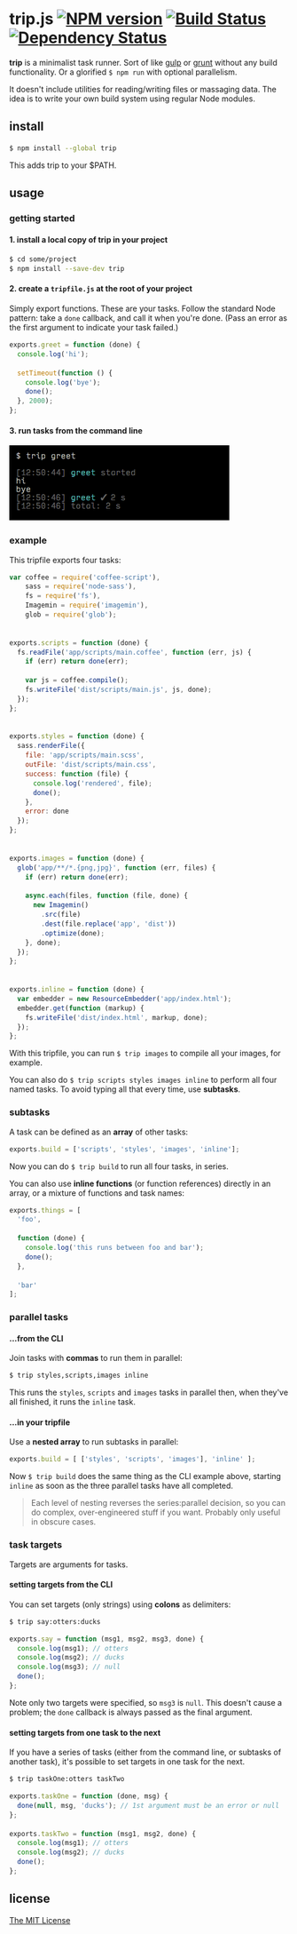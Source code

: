 # trip.js [![NPM version][npm-image]][npm-url] [![Build Status][travis-image]][travis-url] [![Dependency Status][depstat-image]][depstat-url]

**trip** is a minimalist task runner. Sort of like [gulp](http://gulpjs.com/) or [grunt](http://gruntjs.com/) without any build functionality. Or a glorified `$ npm run` with optional parallelism.

It doesn't include utilities for reading/writing files or massaging data. The idea is to write your own build system using regular Node modules.



## install

```sh
$ npm install --global trip
```

This adds trip to your $PATH.


## usage

### getting started

#### 1. install a local copy of trip in your project

```sh
$ cd some/project
$ npm install --save-dev trip
```

#### 2. create a `tripfile.js` at the root of your project

Simply export functions. These are your tasks. Follow the standard Node pattern: take a `done` callback, and call it when you're done. (Pass an error as the first argument to indicate your task failed.)

```js
exports.greet = function (done) {
  console.log('hi');

  setTimeout(function () {
    console.log('bye');
    done();
  }, 2000);
};
```



#### 3. run tasks from the command line

![Screenshot](screenshots/greet.png)




### example

This tripfile exports four tasks:

```js
var coffee = require('coffee-script'),
    sass = require('node-sass'),
    fs = require('fs'),
    Imagemin = require('imagemin'),
    glob = require('glob');


exports.scripts = function (done) {
  fs.readFile('app/scripts/main.coffee', function (err, js) {
    if (err) return done(err);

    var js = coffee.compile();
    fs.writeFile('dist/scripts/main.js', js, done);
  });
};


exports.styles = function (done) {
  sass.renderFile({
    file: 'app/scripts/main.scss',
    outFile: 'dist/scripts/main.css',
    success: function (file) {
      console.log('rendered', file);
      done();
    },
    error: done
  });
};


exports.images = function (done) {
  glob('app/**/*.{png,jpg}', function (err, files) {
    if (err) return done(err);

    async.each(files, function (file, done) {
      new Imagemin()
        .src(file)
        .dest(file.replace('app', 'dist'))
        .optimize(done);
    }, done);
  });
};


exports.inline = function (done) {
  var embedder = new ResourceEmbedder('app/index.html');
  embedder.get(function (markup) {
    fs.writeFile('dist/index.html', markup, done);
  });
};
```

With this tripfile, you can run `$ trip images` to compile all your images, for example.

You can also do `$ trip scripts styles images inline` to perform all four named tasks. To avoid typing all that every time, use **subtasks**.


### subtasks

A task can be defined as an **array** of other tasks:

```js
exports.build = ['scripts', 'styles', 'images', 'inline'];
```

Now you can do `$ trip build` to run all four tasks, in series.

You can also use **inline functions** (or function references) directly in an array, or a mixture of functions and task names:

```js
exports.things = [
  'foo',

  function (done) {
    console.log('this runs between foo and bar');
    done();
  },

  'bar'
];
```

### parallel tasks

#### ...from the CLI

Join tasks with **commas** to run them in parallel:

```sh
$ trip styles,scripts,images inline
```

This runs the `styles`, `scripts` and `images` tasks in parallel then, when they've all finished, it runs the `inline` task.

#### ...in your tripfile

Use a **nested array** to run subtasks in parallel:

```js
exports.build = [ ['styles', 'scripts', 'images'], 'inline' ];
```

Now `$ trip build` does the same thing as the CLI example above, starting `inline` as soon as the three parallel tasks have all completed.

> Each level of nesting reverses the series:parallel decision, so you can do complex, over-engineered stuff if you want. Probably only useful in obscure cases.


### task targets

Targets are arguments for tasks.

#### setting targets from the CLI

You can set targets (only strings) using **colons** as delimiters:

```sh
$ trip say:otters:ducks
```

```js
exports.say = function (msg1, msg2, msg3, done) {
  console.log(msg1); // otters
  console.log(msg2); // ducks
  console.log(msg3); // null
  done();
};
```

Note only two targets were specified, so `msg3` is `null`. This doesn't cause a problem; the `done` callback is always passed as the final argument.

#### setting targets from one task to the next

If you have a series of tasks (either from the command line, or subtasks of another task), it's possible to set targets in one task for the next.

```sh
$ trip taskOne:otters taskTwo
```

```js
exports.taskOne = function (done, msg) {
  done(null, msg, 'ducks'); // 1st argument must be an error or null
};

exports.taskTwo = function (msg1, msg2, done) {
  console.log(msg1); // otters
  console.log(msg2); // ducks
  done();
};
```



## license

[The MIT License](http://opensource.org/licenses/MIT)


<!-- badge URLs -->
[npm-url]: https://npmjs.org/package/trip
[npm-image]: https://badge.fury.io/js/trip.png

[travis-url]: http://travis-ci.org/callumlocke/trip
[travis-image]: https://secure.travis-ci.org/callumlocke/trip.png?branch=master

[depstat-url]: https://david-dm.org/callumlocke/trip
[depstat-image]: https://david-dm.org/callumlocke/trip.png
